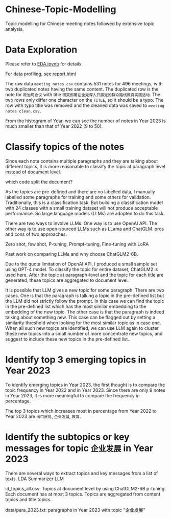 # Chinese-Topic-Modelling
Topic modelling for Chinese meeting notes followed by extensive topic analysis.

# Data Exploration
Please refer to [EDA.ipynb](https://github.com/sdx0112/Chinese-Topic-Modelling/blob/main/EDA.ipynb) for details.

For data profiling, see [report.html](https://github.com/sdx0112/Chinese-Topic-Modelling/blob/main/report.html)

The raw data `meeting notes.csv` contains 531 notes for 496 meetings, with two duplicated notes having the same content. The duplicated row is 
the note for `政治局会议` with title `研究部署在全党深入开展党的群众路线教育实践活动`. The two rows only differ one character on the `TITLE`, so it should be a typo.
The row with typo title was removed and the cleaned data was saved to `meeting notes clean.csv`.

From the histogram of Year, we can see the number of notes in Year 2023 is much smaller than that of Year 2022 (9 to 50).

# Classify topics of the notes
Since each note contains multiple paragraphs and they are talking about different topics, it is more reasonable to classify the topic at paragraph level instead of document level.

which code split the document?

As the topics are pre-defined and there are no labelled data, I manually labelled some paragraphs for training and some others for validation.
Traditionally, this is a classification task. But building a classification model with 24 classes with a small training dataset will not produce acceptable performance.
So large language models (LLMs) are adopted to do this task.

There are two ways to involve LLMs. One way is to use OpenAI API. The other way is to use open-sourced LLMs such as LLama and ChatGLM.
pros and cons of two approaches.

Zero shot, few shot, P-tuning, Prompt-tuning, Fine-tuning with LoRA

Past work on comparing LLMs and why choose ChatGLM2-6B.

Due to the quota limitation of OpenAI API, I produced a small sample set using GPT-4 model. To classify the topic for entire dataset, ChatGLM2 is used here.
After the topic at paragraph-level and the topic for each title are generated, these topics are aggregated to document level.

It is possible that LLM gives a new topic for some paragraph. There are two cases. One is that the paragraph is talking a topic in the pre-defined list but the LLM did not strictly follow the prompt.
In this case we can find the topic in the pre-defined list which has the most similar embedding to the embedding of the new topic.
The other case is that the paragraph is indeed talking about something new. This case can be flagged out by setting a similarity threshold when looking for the most similar topic as in case one.
When all such new topics are identified, we can use LLM again to cluster these new topics into a small number of more concentrate new topics, and suggest to include these new topics in the pre-defined list.

# Identify top 3 emerging topics in Year 2023
To identify emerging topics in Year 2023, the first thought is to compare the topic frequency in Year 2022 and in Year 2023.
Since there are only 9 notes in Year 2023, it is more meaningful to compare the frequency in percentage.

The top 3 topics which increases most in percentage from Year 2022 to Year 2023 are `出口贸易`, `企业发展`, `教育`.

# Identify the subtopics or key messages for topic `企业发展` in Year 2023
There are several ways to extract topics and key messages from a list of texts.
LDA
Summarizer
LLM


id_topics_all.csv: Topics at document level by using ChatGLM2-6B p-tuning. Each document has at most 3 topics. Topics are aggregated from content topics and title topics.

data/para_2023.txt: paragraphs in Year 2023 with topic "企业发展"